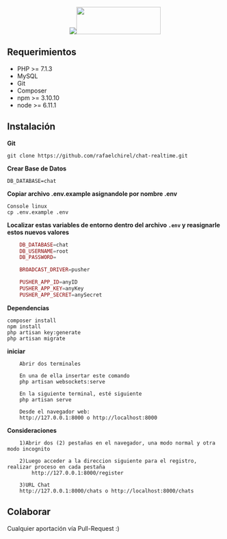 <p align="center"><img src="https://laravel.com/assets/img/components/logo-laravel.svg"><img src="https://vuejs.org/images/logo.png" width="197px" height="64px"></p>

## Requerimientos

- PHP >= 7.1.3
- MySQL
- Git
- Composer
- npm >= 3.10.10
- node >= 6.11.1

## Instalación

**Git**
```shell
git clone https://github.com/rafaelchirel/chat-realtime.git
```

**Crear Base de Datos**
```shell
DB_DATABASE=chat
```

**Copiar archivo .env.example asignandole por nombre .env**
```shell
Console linux
cp .env.example .env
```

**Localizar estas variables de entorno dentro del archivo `.env` y reasignarle estos nuevos valores**
```php
	DB_DATABASE=chat
	DB_USERNAME=root
	DB_PASSWORD=

	BROADCAST_DRIVER=pusher

	PUSHER_APP_ID=anyID
	PUSHER_APP_KEY=anyKey
	PUSHER_APP_SECRET=anySecret
```

**Dependencias**
```shell
composer install
npm install
php artisan key:generate
php artisan migrate
```

**iniciar**
```shell
	Abrir dos terminales

	En una de ella insertar este comando
	php artisan websockets:serve

	En la siguiente terminal, esté siguiente
	php artisan serve

	Desde el navegador web:
	http://127.0.0.1:8000 o http://localhost:8000
```

**Consideraciones**
```shell
	1)Abrir dos (2) pestañas en el navegador, una modo normal y otra modo incognito

	2)Luego acceder a la direccion siguiente para el registro, realizar proceso en cada pestaña
		http://127.0.0.1:8000/register

	3)URL Chat
	http://127.0.0.1:8000/chats o http://localhost:8000/chats
```

## Colaborar

Cualquier aportación vía Pull-Request  :)
